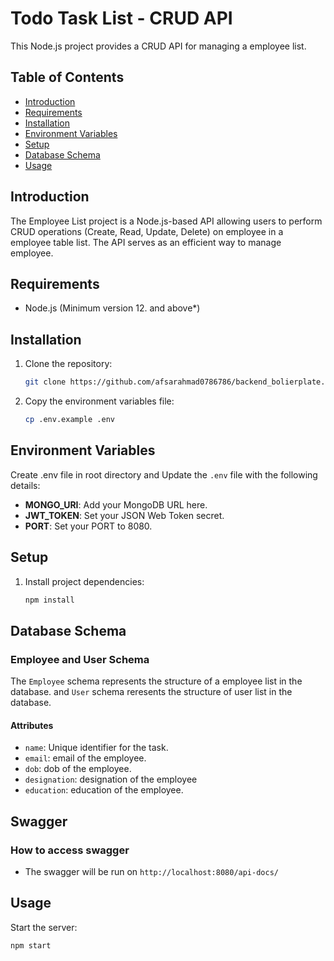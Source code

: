 # Todo Task List - CRUD API

This Node.js project provides a CRUD API for managing a employee  list.

## Table of Contents

- [Introduction](#introduction)
- [Requirements](#requirements)
- [Installation](#installation)
- [Environment Variables](#environment-variables)
- [Setup](#setup)
- [Database Schema](#database-schema)
- [Usage](#usage)

## Introduction

The Employee List project is a Node.js-based API allowing users to perform CRUD operations (Create, Read, Update, Delete) on employee in a employee table list. The API serves as an efficient way to manage employee.

## Requirements

- Node.js (Minimum version 12. and above*)

## Installation

1. Clone the repository:

    ```bash
    git clone https://github.com/afsarahmad0786786/backend_bolierplate.git
    ```

2. Copy the environment variables file:

    ```bash
    cp .env.example .env
    ```

## Environment Variables

Create .env file in root directory and Update the `.env` file with the following details:

- **MONGO_URI**: Add your MongoDB URL here.
- **JWT_TOKEN**: Set your JSON Web Token secret.
- **PORT**: Set your PORT to 8080.

## Setup

1. Install project dependencies:

    ```bash
    npm install
    ```

## Database Schema

### Employee and User Schema

The `Employee` schema represents the structure of a employee list in the database. and `User` schema reresents the structure of user list in the database.

#### Attributes

- `name`: Unique identifier for the task.
- `email`: email of the employee.
- `dob`: dob of the employee.
- `designation`: designation of the employee
- `education`: education of the employee.

## Swagger

### How to access swagger

- The swagger will be run on `http://localhost:8080/api-docs/`

## Usage

Start the server:

```bash
npm start